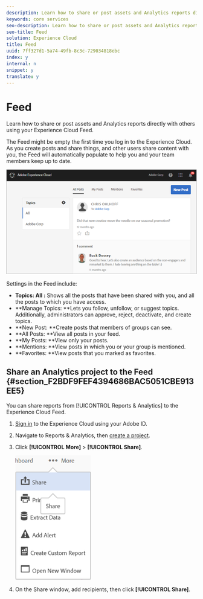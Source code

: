 ```yaml
---
description: Learn how to share or post assets and Analytics reports directly with others using your Experience Cloud Feed.
keywords: core services
seo-description: Learn how to share or post assets and Analytics reports directly with others using your Experience Cloud Feed.
seo-title: Feed
solution: Experience Cloud
title: Feed
uuid: 7ff327d1-5a74-49fb-8c3c-729034818ebc
index: y
internal: n
snippet: y
translate: y
---
```


# Feed

Learn how to share or post assets and Analytics reports directly with others using your Experience Cloud Feed.


<!-- <p>Next Pulse release info: work with Stephanie AU </p> -->
The Feed might be empty the first time you log in to the Experience Cloud. As you create posts and share things, and other users share content with you, the Feed will automatically populate to help you and your team members keep up to date. 

![](assets/posts.png) 

Settings in the Feed include: 

* **Topics: All <organization name>:** Shows all the posts that have been shared with you, and all the posts to which you have access.
* **Manage Topics: **Lets you follow, unfollow, or suggest topics. Additionally, administrators can approve, reject, deactivate, and create topics.
* **New Post: **Create posts that members of groups can see.
* **All Posts: **View all posts in your feed.
* **My Posts: **View only your posts.
* **Mentions: **View posts in which you or your group is mentioned.
* **Favorites: **View posts that you marked as favorites.



## Share an Analytics project to the Feed {#section_F2BDF9FEF4394686BAC5051CBE913EE5}

You can share reports from [!UICONTROL Reports & Analytics] to the Experience Cloud Feed. 

1. [Sign in](admin_getting_started/getting-started-experience-cloud.md#topic_AC564B6795334DE39359ADD87F52F2E0) to the Experience Cloud using your Adobe ID. 

1. Navigate to Reports & Analytics, then [create a project](https://marketing.adobe.com/resources/help/en_US/analytics/analysis-workspace/freeform_overview.html). 

1. Click **[!UICONTROL More]** > **[!UICONTROL Share]**. 

   ![](assets/share_report.png) 

1. On the Share window, add recipients, then click **[!UICONTROL Share]**. 



